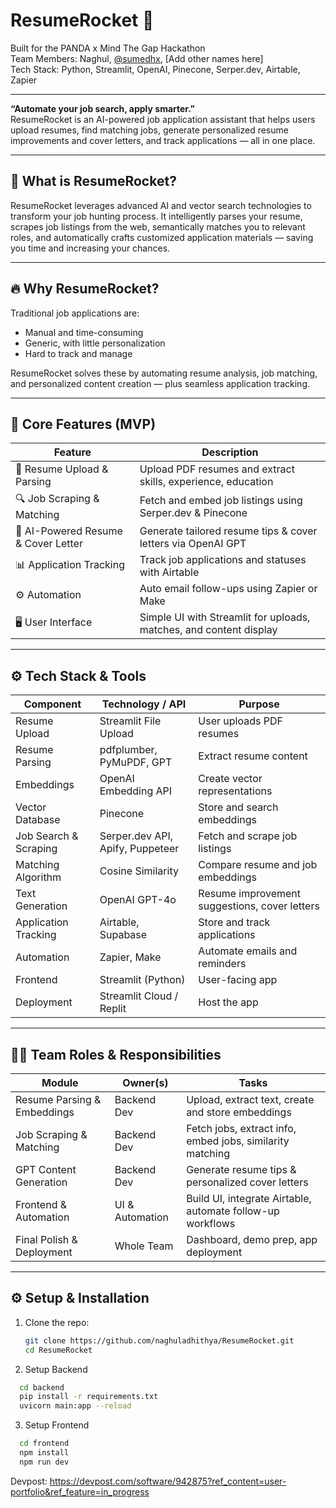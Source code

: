 # ResumeRocket 🚀

Built for the PANDA x Mind The Gap Hackathon  
Team Members: Naghul, [@sumedhx](https://github.com/sumedhx), [Add other names here]  
Tech Stack: Python, Streamlit, OpenAI, Pinecone, Serper.dev, Airtable, Zapier

---

**“Automate your job search, apply smarter.”**  
ResumeRocket is an AI-powered job application assistant that helps users upload resumes, find matching jobs, generate personalized resume improvements and cover letters, and track applications — all in one place.

---

## 🧠 What is ResumeRocket?

ResumeRocket leverages advanced AI and vector search technologies to transform your job hunting process. It intelligently parses your resume, scrapes job listings from the web, semantically matches you to relevant roles, and automatically crafts customized application materials — saving you time and increasing your chances.

---

## 🔥 Why ResumeRocket?

Traditional job applications are:

- Manual and time-consuming  
- Generic, with little personalization  
- Hard to track and manage  

ResumeRocket solves these by automating resume analysis, job matching, and personalized content creation — plus seamless application tracking.

---

## 🌟 Core Features (MVP)

| Feature                         | Description                                                        |
|--------------------------------|--------------------------------------------------------------------|
| 📄 Resume Upload & Parsing       | Upload PDF resumes and extract skills, experience, education       |
| 🔍 Job Scraping & Matching       | Fetch and embed job listings using Serper.dev & Pinecone           |
| 🤖 AI-Powered Resume & Cover Letter | Generate tailored resume tips & cover letters via OpenAI GPT        |
| 📊 Application Tracking          | Track job applications and statuses with Airtable                  |
| ⚙️ Automation                   | Auto email follow-ups using Zapier or Make                         |
| 🖥️ User Interface               | Simple UI with Streamlit for uploads, matches, and content display |

---

## ⚙️ Tech Stack & Tools

| Component                 | Technology / API                | Purpose                               |
|--------------------------|--------------------------------|-------------------------------------|
| Resume Upload            | Streamlit File Upload           | User uploads PDF resumes             |
| Resume Parsing           | pdfplumber, PyMuPDF, GPT       | Extract resume content               |
| Embeddings               | OpenAI Embedding API            | Create vector representations       |
| Vector Database          | Pinecone                       | Store and search embeddings          |
| Job Search & Scraping    | Serper.dev API, Apify, Puppeteer | Fetch and scrape job listings         |
| Matching Algorithm       | Cosine Similarity               | Compare resume and job embeddings    |
| Text Generation          | OpenAI GPT-4o                  | Resume improvement suggestions, cover letters |
| Application Tracking     | Airtable, Supabase             | Store and track applications         |
| Automation               | Zapier, Make                   | Automate emails and reminders        |
| Frontend                | Streamlit (Python)             | User-facing app                      |
| Deployment              | Streamlit Cloud / Replit       | Host the app                        |

---

## 🧑‍💻 Team Roles & Responsibilities

| Module                     | Owner(s)        | Tasks                                                                 |
|----------------------------|-----------------|----------------------------------------------------------------------|
| Resume Parsing & Embeddings | Backend Dev     | Upload, extract text, create and store embeddings                    |
| Job Scraping & Matching     | Backend Dev     | Fetch jobs, extract info, embed jobs, similarity matching             |
| GPT Content Generation      | Backend Dev     | Generate resume tips & personalized cover letters                    |
| Frontend & Automation       | UI & Automation | Build UI, integrate Airtable, automate follow-up workflows           |
| Final Polish & Deployment   | Whole Team      | Dashboard, demo prep, app deployment                                 |

---

## ⚙️ Setup & Installation

1. Clone the repo:

   ```bash
   git clone https://github.com/naghuladhithya/ResumeRocket.git
   cd ResumeRocket
   ```
   
2. Setup Backend
  ```bash
    cd backend
    pip install -r requirements.txt
    uvicorn main:app --reload
  ```

3. Setup Frontend
  ```bash
    cd frontend
    npm install
    npm run dev
  ```
Devpost: https://devpost.com/software/942875?ref_content=user-portfolio&ref_feature=in_progress
